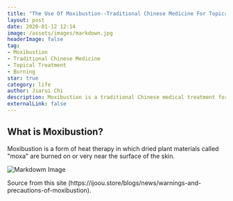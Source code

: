 ```yaml
---
title: "The Use Of Moxibustion--Traditional Chinese Medicine For Topical Treatment"
layout: post
date: 2020-01-12 12:14
image: /assets/images/markdown.jpg
headerImage: false
tag:
- Moxibustion
- Traditional Chinese Medicine
- Topical Treatment
- Burning
star: true
category: life
author: Jiarui Chi
description: Moxibustion is a traditional Chinese medical treatment for a large variety of health problems.
externalLink: false
---
```

## What is Moxibustion?
Moxibustion is a form of heat therapy in which dried plant materials 
called "moxa" are burned on or very near the surface of the skin.

![Markdowm Image](https://outsidercherry.github.io/homepage/assets/images/Moxa.jpg)
<figcaption class="caption">Source from this site (https://ijoou.store/blogs/news/warnings-and-precautions-of-moxibustion).</figcaption>
